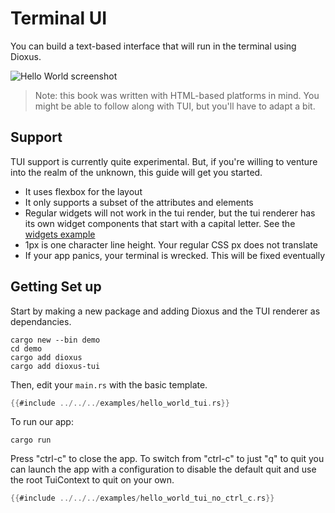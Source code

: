 # Terminal UI

You can build a text-based interface that will run in the terminal using Dioxus.

![Hello World screenshot](https://github.com/DioxusLabs/rink/raw/master/examples/example.png)

> Note: this book was written with HTML-based platforms in mind. You might be able to follow along with TUI, but you'll have to adapt a bit.

## Support

TUI support is currently quite experimental. But, if you're willing to venture into the realm of the unknown, this guide will get you started.

- It uses flexbox for the layout
- It only supports a subset of the attributes and elements
- Regular widgets will not work in the tui render, but the tui renderer has its own widget components that start with a capital letter. See the [widgets example](https://github.com/DioxusLabs/dioxus/blob/master/packages/dioxus-tui/examples/widgets.rs)
- 1px is one character line height. Your regular CSS px does not translate
- If your app panics, your terminal is wrecked. This will be fixed eventually

## Getting Set up

Start by making a new package and adding Dioxus and the TUI renderer as dependancies.

```shell
cargo new --bin demo
cd demo
cargo add dioxus
cargo add dioxus-tui
```

Then, edit your `main.rs` with the basic template.

```rust
{{#include ../../../examples/hello_world_tui.rs}}
```

To run our app:

```shell
cargo run
```

Press "ctrl-c" to close the app. To switch from "ctrl-c" to just "q" to quit you can launch the app with a configuration to disable the default quit and use the root TuiContext to quit on your own.

```rust
{{#include ../../../examples/hello_world_tui_no_ctrl_c.rs}}
```
